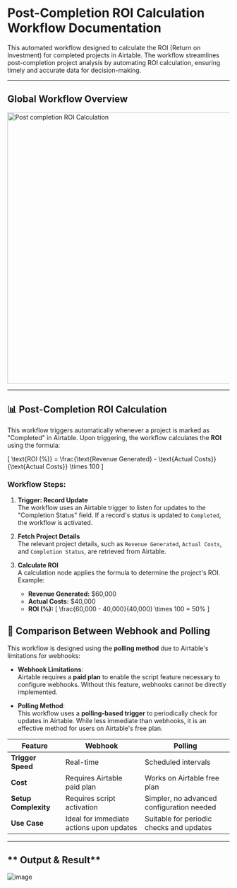 # **Post-Completion ROI Calculation Workflow Documentation**

This automated workflow designed to calculate the ROI (Return on Investment) for completed projects in Airtable. The workflow streamlines post-completion project analysis by automating ROI calculation, ensuring timely and accurate data for decision-making.

---

## **Global Workflow Overview**

<img width="613" alt="Post completion ROI Calculation" src="https://github.com/user-attachments/assets/45604c58-6065-44cd-ab2d-6c8fcfeee7b6">


---

## **📊 Post-Completion ROI Calculation**

This workflow triggers automatically whenever a project is marked as "Completed" in Airtable. Upon triggering, the workflow calculates the **ROI** using the formula:

\[
\text{ROI (\%)} = \frac{\text{Revenue Generated} - \text{Actual Costs}}{\text{Actual Costs}} \times 100
\]

### **Workflow Steps**:
1. **Trigger: Record Update**  
   The workflow uses an Airtable trigger to listen for updates to the "Completion Status" field. If a record's status is updated to `Completed`, the workflow is activated.

2. **Fetch Project Details**  
   The relevant project details, such as `Revenue Generated`, `Actual Costs`, and `Completion Status`, are retrieved from Airtable.

3. **Calculate ROI**  
   A calculation node applies the formula to determine the project's ROI.  
   Example:
   - **Revenue Generated:** $60,000  
   - **Actual Costs:** $40,000  
   - **ROI (\%):** \[
   \frac{60,000 - 40,000}{40,000} \times 100 = 50\%
   \]

## **📂 Comparison Between Webhook and Polling**

This workflow is designed using the **polling method** due to Airtable's limitations for webhooks:

- **Webhook Limitations**:  
   Airtable requires a **paid plan** to enable the script feature necessary to configure webhooks. Without this feature, webhooks cannot be directly implemented.

- **Polling Method**:  
   This workflow uses a **polling-based trigger** to periodically check for updates in Airtable. While less immediate than webhooks, it is an effective method for users on Airtable's free plan.

| **Feature**               | **Webhook**                                 | **Polling**                                  |
|---------------------------|---------------------------------------------|---------------------------------------------|
| **Trigger Speed**         | Real-time                                   | Scheduled intervals                         |
| **Cost**                  | Requires Airtable paid plan                 | Works on Airtable free plan                 |
| **Setup Complexity**      | Requires script activation                  | Simpler, no advanced configuration needed   |
| **Use Case**              | Ideal for immediate actions upon updates   | Suitable for periodic checks and updates    |

---


## ** Output & Result**

![image](https://github.com/user-attachments/assets/88d9ae44-786f-4483-970a-4cc39f609de2)

